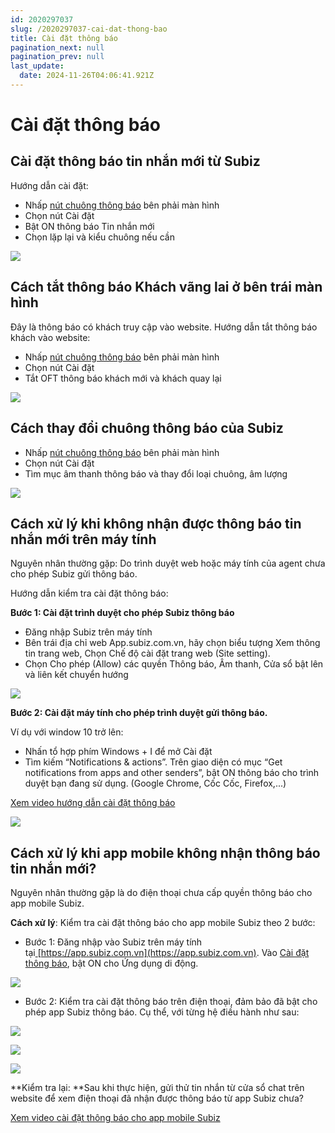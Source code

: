 ```yaml
---
id: 2020297037
slug: /2020297037-cai-dat-thong-bao
title: Cài đặt thông báo
pagination_next: null
pagination_prev: null
last_update:
  date: 2024-11-26T04:06:41.921Z
---
```


# Cài đặt thông báo

## Cài đặt thông báo tin nhắn mới từ Subiz


Hướng dẫn cài đặt:

- Nhấp [nút chuông thông báo](https://app.subiz.com.vn/profile/setting-notification) bên phải màn hình
- Chọn nút Cài đặt
- Bật ON thông báo Tin nhắn mới
- Chọn lặp lại và kiểu chuông nếu cần




![](https://vcdn.subiz-cdn.com/file/fisgyrbdikuartrjrdml_acpxkgumifuoofoosble/unnamed.png)

## Cách tắt thông báo Khách vãng lai ở bên trái màn hình




Đây là thông báo có khách truy cập vào website. Hướng dẫn tắt thông báo khách vào website:

- Nhấp [nút chuông thông báo](https://app.subiz.com.vn/profile/setting-notification) bên phải màn hình
- Chọn nút Cài đặt
- Tắt OFT thông báo khách mới và khách quay lại




![](https://vcdn.subiz-cdn.com/file/fisgyrbdodtfrtnrmeoi_acpxkgumifuoofoosble/unnamed.png)

## Cách thay đổi chuông thông báo của Subiz


- Nhấp [nút chuông thông báo](https://app.subiz.com.vn/profile/setting-notification) bên phải màn hình
- Chọn nút Cài đặt
- Tìm mục âm thanh thông báo và thay đổi loại chuông, âm lượng




![](https://vcdn.subiz-cdn.com/file/fisgyrbdsxvnalxnitux_acpxkgumifuoofoosble/unnamed.png)

## Cách xử lý khi không nhận được thông báo tin nhắn mới trên máy tính


Nguyên nhân thường gặp: Do trình duyệt web hoặc máy tính của agent chưa cho phép Subiz gửi thông báo. 



Hướng dẫn kiểm tra cài đặt thông báo:

**Bước 1: Cài đặt trình duyệt cho phép Subiz thông báo**

- Đăng nhập Subiz trên máy tính
- Bên trái địa chỉ web App.subiz.com.vn, hãy chọn biểu tượng Xem thông tin trang web, Chọn Chế độ cài đặt trang web (Site setting).
- Chọn Cho phép (Allow) các quyền Thông báo, Âm thanh, Cửa sổ bật lên và liên kết chuyển hướng




![](https://vcdn.subiz-cdn.com/file/fisgyrbdxfuckwasduks_acpxkgumifuoofoosble/unnamed.png)


**Bước 2: Cài đặt máy tính cho phép trình duyệt gửi thông báo.**

Ví dụ với window 10 trở lên: 

- Nhấn tổ hợp phím Windows + I để mở Cài đặt
- Tìm kiếm “Notifications & actions”. Trên giao diện có mục “Get notifications from apps and other senders”, bật ON thông báo cho trình duyệt bạn đang sử dụng. (Google Chrome, Cốc Cốc, Firefox,...)



[Xem video hướng dẫn cài đặt thông báo](https://www.youtube.com/watch?v=usDLQp7IqHE)


![](https://vcdn.subiz-cdn.com/file/fisgyrbedjrmvcqbifke_acpxkgumifuoofoosble/unnamed.png)



## Cách xử lý khi app mobile không nhận thông báo tin nhắn mới?


Nguyên nhân thường gặp là do điện thoại chưa cấp quyền thông báo cho app mobile Subiz.



**Cách xử lý**: Kiểm tra cài đặt thông báo cho app mobile Subiz theo 2 bước:

- Bước 1: Đăng nhập vào Subiz trên máy tính tại[ ](https://app.subiz.com.vn)[https://app.subiz.com.vn](https://app.subiz.com.vn). Vào [Cài đặt thông báo](https://app.subiz.com.vn/profile/setting-notification), bật ON cho Ứng dụng di động.




![](https://vcdn.subiz-cdn.com/file/fisgyrbehyownljybhgp_acpxkgumifuoofoosble/unnamed.png)


- Bước 2: Kiểm tra cài đặt thông báo trên điện thoại, đảm bảo đã bật cho phép app Subiz thông báo. Cụ thể, với từng hệ điều hành như sau:




![](https://vcdn.subiz-cdn.com/file/fisgyrdnndafzgzbvqpq_acpxkgumifuoofoosble/unnamed.png)





![](https://vcdn.subiz-cdn.com/file/fisgyrbersvsqxsvbitb_acpxkgumifuoofoosble/unnamed.png)



![](https://vcdn.subiz-cdn.com/file/fisgyrbewbcgtismgqdv_acpxkgumifuoofoosble/unnamed.png)






**Kiểm tra lại: **Sau khi thực hiện, gửi thử tin nhắn từ cửa sổ chat trên website để xem điện thoại đã nhận được thông báo từ app Subiz chưa?

[Xem video cài đặt thông báo cho app mobile Subiz](https://www.youtube.com/shorts/i7Fyhh3LPoY)